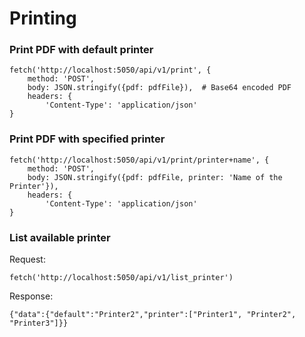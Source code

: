 # Printing
### Print PDF with default printer

```
fetch('http://localhost:5050/api/v1/print', {
    method: 'POST',
    body: JSON.stringify({pdf: pdfFile}),  # Base64 encoded PDF
    headers: {
        'Content-Type': 'application/json'
}
```

### Print PDF with specified printer
```
fetch('http://localhost:5050/api/v1/print/printer+name', {
    method: 'POST',
    body: JSON.stringify({pdf: pdfFile, printer: 'Name of the Printer'}),
    headers: {
        'Content-Type': 'application/json'
}
```

### List available printer
Request:
```
fetch('http://localhost:5050/api/v1/list_printer')
```
Response:
```
{"data":{"default":"Printer2","printer":["Printer1", "Printer2", "Printer3"]}}
```
